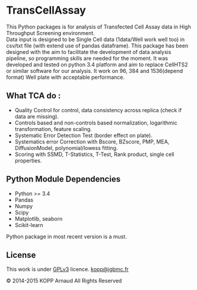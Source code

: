 # TransCellAssay

This Python packages is for analysis of Transfected Cell Assay data in High Throughput Screening environment.   
Data input is designed to be Single Cell data (1data/Well work well too) in csv/txt file (with extend use of pandas dataframe).
This package has been designed with the aim to facilitate the development of data analysis pipeline, so programming skills are needed for the moment.
It was developed and tested on python 3.4 platform and aim to replace CellHTS2 or similar software for our analysis.
It work on 96, 384 and 1536(depend format) Well plate with acceptable performance.

## What TCA do :

* Quality Control for control, data consistency across replica (check if data are missing).
* Controls based and non-controls based normalization, logarithmic transformation, feature scaling.
* Systematic Error Detection Test (border effect on plate).
* Systematics error Correction with Bscore, BZscore, PMP, MEA, DiffusionModel, polynomial/lowess fitting.
* Scoring with SSMD, T-Statistics, T-Test, Rank product, single cell properties.

## Python Module Dependencies

* Python >= 3.4
* Pandas
* Numpy
* Scipy
* Matplotlib, seaborn
* Scikit-learn

Python package in most recent version is a must.

## License

This work is under [GPLv3](http://www.gnu.org/licenses/gpl-3.0.html) licence.
<kopp@igbmc.fr>


© 2014-2015 KOPP Arnaud All Rights Reserved
